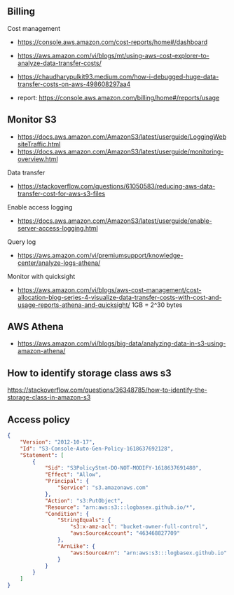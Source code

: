 ## Billing

Cost management
- https://console.aws.amazon.com/cost-reports/home#/dashboard
- https://aws.amazon.com/vi/blogs/mt/using-aws-cost-explorer-to-analyze-data-transfer-costs/
- https://chaudharypulkit93.medium.com/how-i-debugged-huge-data-transfer-costs-on-aws-498608297aa4

- report: https://console.aws.amazon.com/billing/home#/reports/usage


## Monitor S3

- https://docs.aws.amazon.com/AmazonS3/latest/userguide/LoggingWebsiteTraffic.html
- https://docs.aws.amazon.com/AmazonS3/latest/userguide/monitoring-overview.html

Data transfer
- https://stackoverflow.com/questions/61050583/reducing-aws-data-transfer-cost-for-aws-s3-files

Enable access logging
- https://docs.aws.amazon.com/AmazonS3/latest/userguide/enable-server-access-logging.html

Query log
- https://aws.amazon.com/vi/premiumsupport/knowledge-center/analyze-logs-athena/

Monitor with quicksight
- https://aws.amazon.com/vi/blogs/aws-cost-management/cost-allocation-blog-series-4-visualize-data-transfer-costs-with-cost-and-usage-reports-athena-and-quicksight/
1GB = 2^30 bytes


## AWS Athena
- https://aws.amazon.com/vi/blogs/big-data/analyzing-data-in-s3-using-amazon-athena/

## How to identify storage class aws s3
https://stackoverflow.com/questions/36348785/how-to-identify-the-storage-class-in-amazon-s3

## Access policy
```json
{
    "Version": "2012-10-17",
    "Id": "S3-Console-Auto-Gen-Policy-1618637692128",
    "Statement": [
        {
            "Sid": "S3PolicyStmt-DO-NOT-MODIFY-1618637691480",
            "Effect": "Allow",
            "Principal": {
                "Service": "s3.amazonaws.com"
            },
            "Action": "s3:PutObject",
            "Resource": "arn:aws:s3:::logbasex.github.io/*",
            "Condition": {
                "StringEquals": {
                    "s3:x-amz-acl": "bucket-owner-full-control",
                    "aws:SourceAccount": "463468827709"
                },
                "ArnLike": {
                    "aws:SourceArn": "arn:aws:s3:::logbasex.github.io"
                }
            }
        }
    ]
}
```